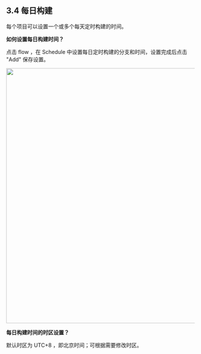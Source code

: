 ## 3.4 每日构建

每个项目可以设置一个或多个每天定时构建的时间。

<b>如何设置每日构建时间？</b>

点击 flow ，在 Schedule  中设置每日定时构建的分支和时间，设置完成后点击 "Add" 保存设置。

<img src="https://dn-shimo-image.qbox.me/a9NpFcfhKqwULQip.png!thumbnail" width=680>

<b>每日构建时间的时区设置？</b>

默认时区为 UTC+8 ，即北京时间；可根据需要修改时区。


